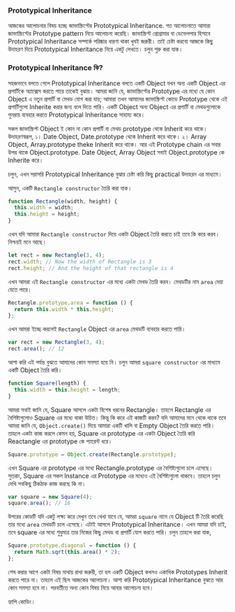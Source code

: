 ### Prototypical Inheritance

আজকের আলোচনার বিষয় হচ্ছে জাভাস্ক্রিপ্টের Prototypical Inheritance. গত আলোচনাতে আমারা জাভাস্ক্রিপ্টের Prototype pattern নিয়ে আলোচনা করেছি। জাভাস্ক্রিপ্ট প্রোগ্রামার বা ডেভেলপার হিসাবে Prototypical Inheritance সম্পর্কে পরিষ্কার ধারণা থাকা খুবই জরুরী। তাই চেষ্টা করবো আজকে কিছু উদাহরণ দিয়ে Prototypical Inheritance নিয়ে একটু লেখতে। চলুন শুরু করা যাক।

### Prototypical Inheritance কি?

সহজভাবে বলতে গেলে Prototypical Inheritance বলতে একটি Object যখন অন্য একটি Object এর প্রপার্টিকে অ্যাক্সেস করতে পারে তাকেই বুঝায়। আমরা জানি যে, জাভাস্ক্রিপ্টের Prototype এর মধ্যে যে কোন Object এ নতুন প্রপার্টি বা মেথড যোগ করা যায়; আমারা তখন আমাদের জাভাস্ক্রিপ্ট কোডে Prototype থেকে এই প্রপার্টিগুলো Inherite করার জন্য বলে দিতে পারি। একটি Object অন্য Object এর প্রপার্টি বা মেথডগুলোকে পুনরায় ব্যবহার করতে Prototypical Inheritance সাহায্য করে।

সকল জাভাস্ক্রিপ্ট Object ই কোন না কোন প্রপার্টি বা মেথড prototype থেকে Inherit করে থাকে। উদাহরণস্বরূপ,
১। Date Object, Date.prototype থেকে Inherit করে থাকে।
২। Array Object, Array.prototype theke Inherit করে থাকে।
আর এই Prototype chain এর সবার উপর থাকে Object.prototype. Date Object, Array Object সবাই Object.prototype কে Inherite করে।

চলুন, এখন সরাসরি Prototypical Inheritance বুঝার চেষ্টা করি কিছু practical উদাহরন এর মাধ্যমে।

আসুন, একটি `Rectangle constructor` তৈরি করা যাক।

```js
function Rectangle(width, height) {
  this.width = width;
  this.height = height;
}
```

এখন যদি আমারা `Rectangle constructor` দিয়ে একটা Object তৈরি করতে চাই তবে কি করে করব। নিশ্চয়ই মনে আছে।

```js
let rect = new Rectangle(3, 4);
rect.width; // Now the width of Rectangle is 3
rect.height; // And the height of that rectangle is 4
```

এখন আমরা এই `Rectangle constructor` এর মধ্যে একটা মেথড তৈরি করব। মেথডটির নাম `area` দেয়া যেতে পারে।

```js
Rectangle.prototype.area = function () {
  return this.width * this.height;
};
```

এখন আমরা ইচ্ছে করলেই `Rectangle` Object এর `area` মেথডটি ব্যবহার করতে পারি।

```js
var rect = new Rectangle(3, 4);
rect.area(); // 12
```

আশা করি এই পর্যন্ত বুঝতে আমাদের কোন সমস্যা হয়ে নি। চলুন আমরা `square constructor` এর মাধ্যমে একটি Object তৈরি করি।

```js
function Square(length) {
  this.width = this.height = length;
}
```

আমরা সবাই জানি যে, Square আসলে একটা বিশেষ ধরনের Rectangle। তাহলে Rectangle এর বৈশিষ্ট্যগুলোও Square এর মধ্যে থাকা উচিত। কিন্তু কি করে এই কাজটি করব?
যদি আমাদের মনে থেকে থাকে তবে আমরা জানি যে, `Object.create()` দিয়ে আমারা একটি খালি বা Empty Object তৈরি করতে পারি। তাহলে একটা কাজ করলে কেমন হয়, Square এর prototype এর একটা Object তৈরি করি Reactangle এর prototype কে প্যারেন্ট ধরে।

```js
Square.prototype = Object.create(Rectangle.prototype);
```

এখন Square এর prototype এর মধ্যে Rectangle.prototype এর বৈশিষ্ট্যগুলো চলে এসেছে। সুতরাং, Square এর সকল Instance এর Prototype এর মধ্যেও এই বৈশিষ্ট্যগুলো থাকবে। তাহলে চলুন দেখি সবকিছু ঠিকঠাক কাজ করছে কি না।

```js
var square = new Square(4);
square.area(); // 16
```

উপরের কোডটি যদি একটু লক্ষ্য করে দেখুন তবে থেখা যাবে যে, আমরা `square` নামে যে Object টি তৈরি করেছি তার মধ্যে `area` মেথডটি চলে এসেছে। এটাই আসলে Prototypical Inheritance।
এখন আমরা যদি চাই, তবে square এর মধ্যে শুধুমাত্র তার নিজের কিছু মেথড বা প্রপার্টি যোগ করতে পারি। চলুন তাহলে করা যাক,

```js
Square.prototype.diagonal = function () {
  return Math.sqrt(this.area() * 2);
};
```

শেষ করার আগে একটা বিষয় মাথায় রাখা জরুরী, তা হল একটি Object কখনও একাধিক Prototypes Inherit করতে পারে না।
তাহলে এই ছিল আজকের আলোচনা। আশা করি Prototypical Inheritance বুঝতে আর কোন সমস্যা হবে না। পরবর্তীতে অন্য কোন বিষয় নিয়ে আবার আলোচনা হবে।

হ্যাপি কোডিং।
